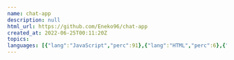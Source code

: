 ```yaml
---
name: chat-app
description: null
html_url: https://github.com/Eneko96/chat-app
created_at: 2022-06-25T00:11:20Z
topics: 
languages: [{"lang":"JavaScript","perc":91},{"lang":"HTML","perc":6},{"lang":"CSS","perc":1}]
---
```

